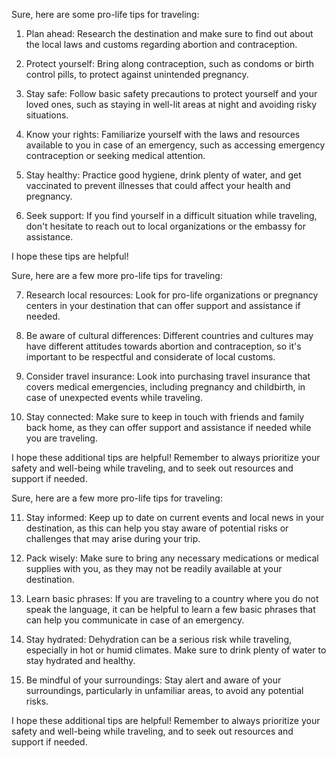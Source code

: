 <div class="markdown prose w-full break-words dark:prose-invert light"><p>Sure, here are some pro-life tips for traveling:</p><ol><li><p>Plan ahead: Research the destination and make sure to find out about the local laws and customs regarding abortion and contraception.</p></li><li><p>Protect yourself: Bring along contraception, such as condoms or birth control pills, to protect against unintended pregnancy.</p></li><li><p>Stay safe: Follow basic safety precautions to protect yourself and your loved ones, such as staying in well-lit areas at night and avoiding risky situations.</p></li><li><p>Know your rights: Familiarize yourself with the laws and resources available to you in case of an emergency, such as accessing emergency contraception or seeking medical attention.</p></li><li><p>Stay healthy: Practice good hygiene, drink plenty of water, and get vaccinated to prevent illnesses that could affect your health and pregnancy.</p></li><li><p>Seek support: If you find yourself in a difficult situation while traveling, don't hesitate to reach out to local organizations or the embassy for assistance.</p></li></ol><p>I hope these tips are helpful!</p></div>

<div class="markdown prose w-full break-words dark:prose-invert light"><p>Sure, here are a few more pro-life tips for traveling:</p><ol start="7"><li><p>Research local resources: Look for pro-life organizations or pregnancy centers in your destination that can offer support and assistance if needed.</p></li><li><p>Be aware of cultural differences: Different countries and cultures may have different attitudes towards abortion and contraception, so it's important to be respectful and considerate of local customs.</p></li><li><p>Consider travel insurance: Look into purchasing travel insurance that covers medical emergencies, including pregnancy and childbirth, in case of unexpected events while traveling.</p></li><li><p>Stay connected: Make sure to keep in touch with friends and family back home, as they can offer support and assistance if needed while you are traveling.</p></li></ol><p>I hope these additional tips are helpful! Remember to always prioritize your safety and well-being while traveling, and to seek out resources and support if needed.</p></div>

<div class="markdown prose w-full break-words dark:prose-invert light"><p>Sure, here are a few more pro-life tips for traveling:</p><ol start="11"><li><p>Stay informed: Keep up to date on current events and local news in your destination, as this can help you stay aware of potential risks or challenges that may arise during your trip.</p></li><li><p>Pack wisely: Make sure to bring any necessary medications or medical supplies with you, as they may not be readily available at your destination.</p></li><li><p>Learn basic phrases: If you are traveling to a country where you do not speak the language, it can be helpful to learn a few basic phrases that can help you communicate in case of an emergency.</p></li><li><p>Stay hydrated: Dehydration can be a serious risk while traveling, especially in hot or humid climates. Make sure to drink plenty of water to stay hydrated and healthy.</p></li><li><p>Be mindful of your surroundings: Stay alert and aware of your surroundings, particularly in unfamiliar areas, to avoid any potential risks.</p></li></ol><p>I hope these additional tips are helpful! Remember to always prioritize your safety and well-being while traveling, and to seek out resources and support if needed.</p></div>
